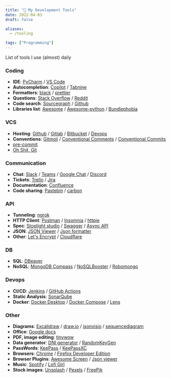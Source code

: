```yaml
---
title: "🔨 My Development Tools"
date: 2022-04-03
draft: false

aliases:
  - /tooling

tags: ["Programming"]
---
```


List of tools I use (almost) daily

<!--more-->

### Coding

- **IDE**: [PyCharm](https://www.jetbrains.com/pycharm/) / [VS Code](https://code.visualstudio.com/)
- **Autocompletion**: [Copilot](https://copilot.github.com/) / [Tabnine](https://tabnine.com/)
- **Formatters**: [black](https://black.readthedocs.io/en/stable/index.html) / [prettier](https://prettier.io/)
- **Questions**: [Stack Overflow](https://stackoverflow.com/) / [Reddit](https://www.reddit.com/)
- **Code search**: [Sourcegraph](https://sourcegraph.com/) / [Github](https://www.github.com/)
- **Libraries list**: [Awesome](https://github.com/sindresorhus/awesome) / [Awesome-python](https://github.com/vinta/awesome-python#readme) / [Bundlephobia](https://bundlephobia.com/)

### VCS

- **Hosting**: [Github](https://www.github.com/) / [Gitlab](https://gitlab.com/) / [Bitbucket](https://bitbucket.org/) / [Devops](https://azure.microsoft.com/en-us/services/devops/)
- **Conventions**: [Gitmoji](https://gitmoji.dev/) / [Conventional Comments](https://conventionalcomments.org/) / [Conventional Commits](https://www.conventionalcommits.org/)
- [pre-commit](https://pre-commit.com/)
- [Oh Shit, Git](https://ohshitgit.com/)

### Communication

- **Chat**: [Slack](https://slack.com/) / [Teams](https://teams.microsoft.com/) / [Google Chat](https://chat.google.com/) / [Discord](https://discord.com/)
- **Tickets**: [Trello](https://trello.com/) / [Jira](https://jira.com/)
- **Documentation**: [Confluence](https://www.atlassian.com/software/confluence/)
- **Code sharing**: [Pastebin](https://pastebin.com/) / [carbon](https://carbon.now.sh/)

### API

- **Tunneling**: [ngrok](https://ngrok.com/)
- **HTTP Client**: [Postman](https://www.getpostman.com/) / [Insomnia](https://insomnia.rest/) / [httpie](https://httpie.org/)
- **Spec**: [Stoplight studio](https://stoplight.io/studio) / [Swagger](https://editor.swagger.io/) / [Async API](https://www.asyncapi.com/)
- **JSON**: [JSON Viewer](https://chrome.google.com/webstore/detail/json-viewer/gbmdgpbipfallnflgajpaliibnhdgobh) / [Json formatter](https://jsonformatter.curiousconcept.com/)
- **Other**: [Let's Encrypt](https://letsencrypt.org/) / [Cloudflare](https://www.cloudflare.com/)

### DB

- **SQL**: [DBeaver](https://dbeaver.io/)
- **NoSQL**: [MongoDB Compass](https://www.mongodb.com/products/compass) / [NoSQLBooster](https://www.nosqlbooster.com/) / [Robomongo](https://robomongo.org/)

### Devops

- **CI/CD**: [Jenkins](https://jenkins.io/) / [GitHub Actions](https://docs.github.com/en/actions)
- **Static Analysis**: [SonarQube](https://www.sonarqube.org)
- **Docker**: [Docker Desktop](https://www.docker.com/products/docker-desktop) / [Docker Compose](https://docs.docker.com/compose/) / [Lens](https://k8slens.dev/)

### Other

- **Diagrams**: [Excalidraw](https://excalidraw.com/) / [draw.io](https://draw.io/) / [jsonvisio](https://jsonvisio.com/) / [sequencediagram](https://sequencediagram.org/)
- **Office**: [Google docs](https://docs.google.com/)
- **PDF, image editing**: [tinywow](https://tinywow.com/)
- **Data generator**: [DNI generator](https://generadordni.es/#home) / [RandomKeyGen](https://randomkeygen.com/)
- **PassWords**: [KeePass](https://keepass.info/) / [KeePassXC](https://keepassxc.org/)
- **Browsers**: [Chrome](https://www.google.com/chrome/) / [Firefox Developer Edition](https://www.mozilla.org/en-US/firefox/developer/)
- **Browser Plugins**: [Awesome Screen](https://www.awesomescreenshot.com/) / [Json viewer](https://chrome.google.com/webstore/detail/json-viewer/gbmdgpbipfallnflgajpaliibnhdgobh)
- **Music**: [Spotify](https://www.spotify.com/) / [Lofi Girl](https://www.youtube.com/channel/UCSJ4gkVC6NrvII8umztf0Ow)
- **Stock images**: [Unsplash](https://unsplash.com/) / [Pexels](https://www.pexels.com/) / [FreePik](https://www.freepik.com/)
